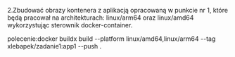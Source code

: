 2.Zbudować obrazy kontenera z aplikacją opracowaną w punkcie nr 1, które będą pracował na
architekturach: linux/arm64 oraz linux/amd64 wykorzystując sterownik docker-container.

polecenie:docker buildx build --platform linux/amd64,linux/arm64 --tag xlebapek/zadanie1:app1  --push .